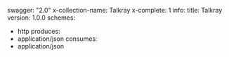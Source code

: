 swagger: "2.0"
x-collection-name: Talkray
x-complete: 1
info:
  title: Talkray
  version: 1.0.0
schemes:
- http
produces:
- application/json
consumes:
- application/json